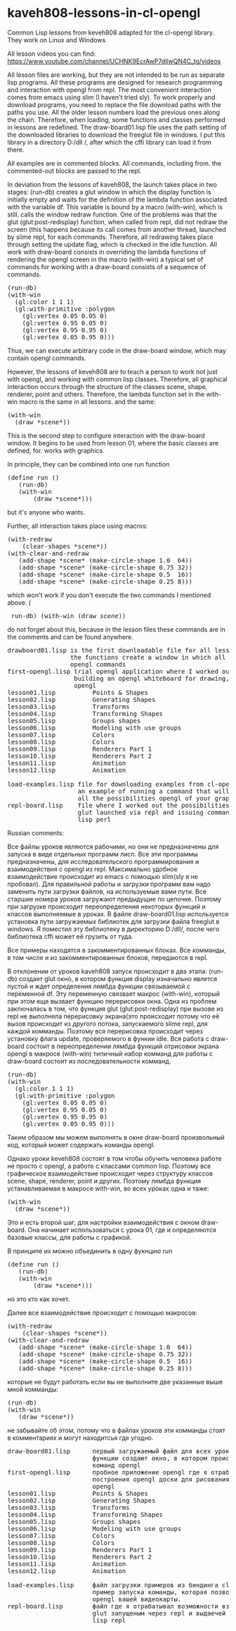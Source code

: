 # kaveh808-lessons-in-cl-opengl
Common Lisp lessons from keveh808 adapted for the cl-opengl library. They work on Linux and Windows

All lesson videos you can find: https://www.youtube.com/channel/UCHNK9EcrAwP7djlwQN4C_tg/videos

All lesson files are working, but they are not intended to be run as
separate lisp programs. All these programs are designed for research
programming and interaction with opengl from repl. The most convenient interaction
comes from emacs using slim (I haven't tried sly).
To work properly and download programs, you need to replace
the file download paths with the paths you use.
All the older lesson numbers load the previous ones along the chain.
Therefore, when loading, some functions and classes
performed in lessons are redefined.
The draw-board01.lisp file uses the path setting of the downloaded libraries
to download the freeglut file in windows. I put this library in a directory
D:/dll /, after which the cffi library can load it from there.


All examples are in commented blocks. All commands, including from.
the commented-out blocks are passed to the repl.

In deviation from the lessons of kaveh808, the launch takes place in two stages:
(run-db) creates a glut window in which the display function
is initially empty and waits for the definition of the lambda function associated with the variable df.
This variable is bound by a macro (with-win), which is still.
calls the window redraw function.
One of the problems was that the glut (glut:post-redisplay) function, when
called from repl, did not redraw the screen (this happens because
its call comes from another thread, launched by slime repl, for each
commands. Therefore, all redrawing takes place through setting the update flag,
which is checked in the idle function.
All work with draw-board consists in overriding the lambda functions of rendering
the opengl screen in the macro (with-win)
a typical set of commands for working with a draw-board consists of a sequence
of commands.

<pre>
(run-db)
(with-win
  (gl:color 1 1 1)
  (gl:with-primitive :polygon
    (gl:vertex 0.05 0.05 0)
    (gl:vertex 0.95 0.05 0)
    (gl:vertex 0.95 0.95 0)
    (gl:vertex 0.05 0.95 0)))
</pre>

Thus, we can execute arbitrary code in the draw-board window, which may
contain opengl commands.

However, the lessons of keveh808 are to teach a person to work not just with
opengl, and working with common lisp classes. Therefore, all graphical interaction
occurs through the structure of the classes scene, shape, renderer, point and others.
Therefore, the lambda function set in the with-win macro is the same in all lessons.
and the same:

<pre>
(with-win
  (draw *scene*))
</pre>

This is the second step to configure interaction with the draw-board window.
It begins to be used from lesson 01, where the basic classes are defined, for.
works with graphics.

In principle, they can be combined into one run function

<pre>
(define run ()
   (run-db)
   (with-win
       (draw *scene*)))
</pre>

but it's anyone who wants.

Further, all interaction takes place using macros:
<pre>
(with-redraw
    (clear-shapes *scene*))
(with-clear-and-redraw
   (add-shape *scene* (make-circle-shape 1.0  64))
   (add-shape *scene* (make-circle-shape 0.75 32))
   (add-shape *scene* (make-circle-shape 0.5  16))
   (add-shape *scene* (make-circle-shape 0.25 8)))
</pre>

which won't work if you don't execute the two commands I mentioned above:
(<pre>
run-db)
(with-win
   (draw *scene*))
</pre>

do not forget about this, because in the lesson files these commands are in the comments
and can be found anywhere.

<pre>
drawboard01.lisp is the first downloadable file for all lessons defined in it
                 the functions create a window in which all the
                 opengl commands
first-opengl.lisp trial opengl application where I worked out the possibility
                  building an opengl whiteboard for drawing, executing commands
                  opengl
lesson01.lisp	       Points & Shapes  
lesson02.lisp          Generating Shapes
lesson03.lisp          Transforms
lesson04.lisp          Transforming Shapes
lesson05.lisp          Groups shapes
lesson06.lisp          Modeling with use groups
lesson07.lisp          Colors
lesson08.lisp          Colors
lesson09.lisp          Renderers Part 1
lesson10.lisp          Renderers Part 2
lesson11.lisp          Animation
lesson12.lisp          Animation

load-examples.lisp file for downloading examples from cl-opengl binding, it has
                   an example of running a command that will allow you to find out 
                   all the possibilities opengl of your graphics card.
repl-board.lisp    file where I worked out the possibilities of interacting with the window.
                   glut launched via repl and issuing commands to it from
                   lisp perl
</pre>



Russian comments:

Все файлы уроков являются рабочими, но они не предназначены для запуска в виде
отдельных программ лисп. Все эти программы предназначены, для исследовательского
программирования и взаимодействия с opengl из repl. Максимально удобное взаимодействие
происходит из emacs с помощью slim(sly я не пробовал).
Для правильной работы и загрузки программ вам надо заменить пути загрузки
файлов, на используемые вами пути.
Все старшие номера уроков загружают предыдущие  по цепочке.
Поэтому при загрузке происходит переопределения некоторых функций и классов
выполняемые в уроках.
В файле draw-board01.lisp используется установка пути загружаемых библиотек
для загрузки файла freeglut в windows. Я поместил эту библиотеку в директорию
D:/dll/, после чего библиотека cffi может её грузить от туда.


Все примеры находятся в закомментированных блоках. Все комманды, в том числе и из 
закомментированных блоков, передаются в repl.

В отклонении от уроков kaveh808 запуск происходит в два этапа:
(run-db) создает glut окно, в котором функция display изначально явлется
пустой и ждет определения лямбда функции связываемой с переменной df.
Эту переменную связвает макрос (with-win), который при этом еще 
вызвает функцию перерисовки окна.
Одна из проблем заключалась в том, что функция glut (glut:post-redisplay) при
вызове из repl не выполняла перерисовку экрана(это происходит потому что
её вызов происходит из другого потока, запускаемого slime repl, для каждой 
комманды. Поэтому вся перерисовка происходит через установку флага update,
проверяемого в функии idle.
Вся работа с draw-board состоит в переопределении лямбда функций отрисовки
экрана opengl в макросе (with-win)
типичный набор комманд для работы с draw-board состоит из последовательности
комманд.

<pre>
(run-db)
(with-win
  (gl:color 1 1 1)
  (gl:with-primitive :polygon
    (gl:vertex 0.05 0.05 0)
    (gl:vertex 0.95 0.05 0)
    (gl:vertex 0.95 0.95 0)
    (gl:vertex 0.05 0.95 0)))
</pre>

Таким образом мы можем выполнять в окне draw-board произвольный код, который может
содержать команды opengl.

Однако уроки keveh808 состоят в том чтобы обучить человека работе не просто с
opengl, а работе с классами common lisp. Поэтому все графическое взаимодействие
происходит через структуру классов scene, shapе, renderer, point и других.
Поэтому лямбда функция устанавливаемая в макросе with-win, во всех уроках одна 
и таже:
<pre>
(with-win
  (draw *scene*))
</pre>
  
Это и есть второй шаг, для настройки взаимодействия с окном draw-board.
Она начинает использоваться с урока 01, где и определяются базовые классы, для 
работы с графикой.

В принципе их можно объединить в одну фукнцию run
<pre>
(define run ()
   (run-db)
   (with-win
       (draw *scene*)))
</pre>
но это кто как хочет.

Далее все взаимодействие происходит с помощью макросов:
<pre>
(with-redraw
    (clear-shapes *scene*))
(with-clear-and-redraw
   (add-shape *scene* (make-circle-shape 1.0  64))
   (add-shape *scene* (make-circle-shape 0.75 32))
   (add-shape *scene* (make-circle-shape 0.5  16))
   (add-shape *scene* (make-circle-shape 0.25 8)))
</pre>

которые не будут работать если вы не выполните две указанные выше мной комманды:
<pre>
(run-db)
(with-win
   (draw *scene*))
</pre>

не забывайте об этом, потому что в файлах уроков эти комманды стоят в комментариях
и могут находитсья где угодно.

<pre>
draw-board01.lisp      первый загружаемый файл для всех уроков, определяемые в нем
                       функции создают окно, в котором происходит отрисовка всех
                       команд opengl
first-opengl.lisp      пробное приложение opengl где я отрабатывал возможность
                       построения opengl доски для рисования, выполнения команд
                       opengl
lesson01.lisp	       Points & Shapes  
lesson02.lisp          Generating Shapes
lesson03.lisp          Transforms
lesson04.lisp          Transforming Shapes
lesson05.lisp          Groups shapes
lesson06.lisp          Modeling with use groups
lesson07.lisp          Colors
lesson08.lisp          Colors
lesson09.lisp          Renderers Part 1
lesson10.lisp          Renderers Part 2
lesson11.lisp          Animation
lesson12.lisp          Animation

load-examples.lisp     файл загрузки примеров из биндинга cl-opengl, в нем есть
                       пример запуска команды, которая позволит узнать все возможности
                       opengl вашей видеокарты.
repl-board.lisp        файл где я отрабатывал возможности взаимодействия с окном 
                       glut запущеным через repl и выдаечей в него команд из 
                       lisp repl
</pre>


